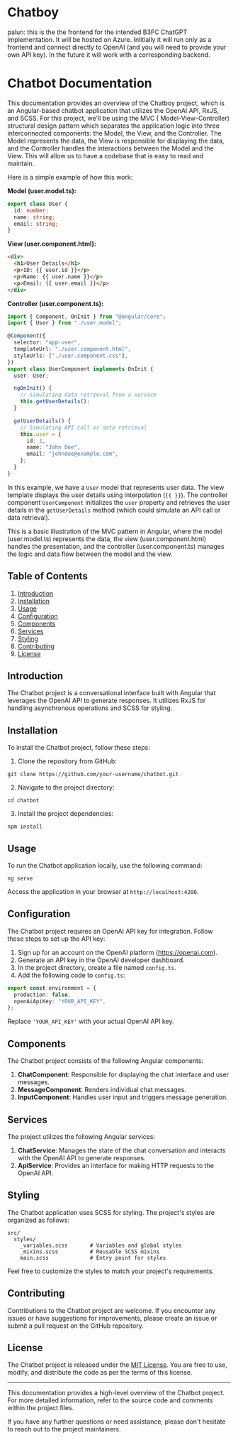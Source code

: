 # Chatboy

palun: this is the the frontend for the intended B3FC ChatGPT implementation. It will be hosted on Azure. Inlitially it will run only as a frontend and connect directly to OpenAI (and you will need to provide your own API key). In the future it will work with a corresponding backend.


# Chatbot Documentation

This documentation provides an overview of the Chatboy project, which is an Angular-based chatbot application that utilizes the OpenAI API, RxJS, and SCSS. For this project, we'll be using the MVC (
Model-View-Controller) structural design pattern which separates the application logic into three interconnected components: the Model, the View, and the Controller. The Model represents the data, the View is responsible for displaying the data, and the Controller handles the interactions between the Model and the View. This will allow us to have a codebase that is easy to read and maintain.

Here is a simple example of how this work:

**Model (user.model.ts):**

```typescript
export class User {
  id: number;
  name: string;
  email: string;
}
```

**View (user.component.html):**

```html
<div>
  <h1>User Details</h1>
  <p>ID: {{ user.id }}</p>
  <p>Name: {{ user.name }}</p>
  <p>Email: {{ user.email }}</p>
</div>
```

**Controller (user.component.ts):**

```typescript
import { Component, OnInit } from "@angular/core";
import { User } from "./user.model";

@Component({
  selector: "app-user",
  templateUrl: "./user.component.html",
  styleUrls: ["./user.component.css"],
})
export class UserComponent implements OnInit {
  user: User;

  ngOnInit() {
    // Simulating data retrieval from a service
    this.getUserDetails();
  }

  getUserDetails() {
    // Simulating API call or data retrieval
    this.user = {
      id: 1,
      name: "John Doe",
      email: "johndoe@example.com",
    };
  }
}
```

In this example, we have a `User` model that represents user data. The view template displays the user details using interpolation (`{{ }}`). The controller component `UserComponent` initializes the `user` property and retrieves the user details in the `getUserDetails` method (which could simulate an API call or data retrieval).

This is a basic illustration of the MVC pattern in Angular, where the model (user.model.ts) represents the data, the view (user.component.html) handles the presentation, and the controller (user.component.ts) manages the logic and data flow between the model and the view.

## Table of Contents

1. [Introduction](#introduction)
2. [Installation](#installation)
3. [Usage](#usage)
4. [Configuration](#configuration)
5. [Components](#components)
6. [Services](#services)
7. [Styling](#styling)
8. [Contributing](#contributing)
9. [License](#license)

## Introduction

The Chatbot project is a conversational interface built with Angular that leverages the OpenAI API to generate responses. It utilizes RxJS for handling asynchronous operations and SCSS for styling.

## Installation

To install the Chatbot project, follow these steps:

1. Clone the repository from GitHub:

```
git clone https://github.com/your-username/chatbot.git
```

2. Navigate to the project directory:

```
cd chatbot
```

3. Install the project dependencies:

```
npm install
```

## Usage

To run the Chatbot application locally, use the following command:

```
ng serve
```

Access the application in your browser at `http://localhost:4200`.

## Configuration

The Chatbot project requires an OpenAI API key for integration. Follow these steps to set up the API key:

1. Sign up for an account on the OpenAI platform (https://openai.com).
2. Generate an API key in the OpenAI developer dashboard.
3. In the project directory, create a file named `config.ts`.
4. Add the following code to `config.ts`:

```typescript
export const environment = {
  production: false,
  openAiApiKey: "YOUR_API_KEY",
};
```

Replace `'YOUR_API_KEY'` with your actual OpenAI API key.

## Components

The Chatbot project consists of the following Angular components:

1. **ChatComponent**: Responsible for displaying the chat interface and user messages.
2. **MessageComponent**: Renders individual chat messages.
3. **InputComponent**: Handles user input and triggers message generation.

## Services

The project utilizes the following Angular services:

1. **ChatService**: Manages the state of the chat conversation and interacts with the OpenAI API to generate responses.
2. **ApiService**: Provides an interface for making HTTP requests to the OpenAI API.

## Styling

The Chatbot application uses SCSS for styling. The project's styles are organized as follows:

```
src/
  styles/
    _variables.scss       # Variables and global styles
    _mixins.scss          # Reusable SCSS mixins
    main.scss             # Entry point for styles
```

Feel free to customize the styles to match your project's requirements.

## Contributing

Contributions to the Chatbot project are welcome. If you encounter any issues or have suggestions for improvements, please create an issue or submit a pull request on the GitHub repository.

## License

The Chatbot project is released under the [MIT License](https://opensource.org/licenses/MIT). You are free to use, modify, and distribute the code as per the terms of this license.

---

This documentation provides a high-level overview of the Chatbot project. For more detailed information, refer to the source code and comments within the project files.

If you have any further questions or need assistance, please don't hesitate to reach out to the project maintainers.
